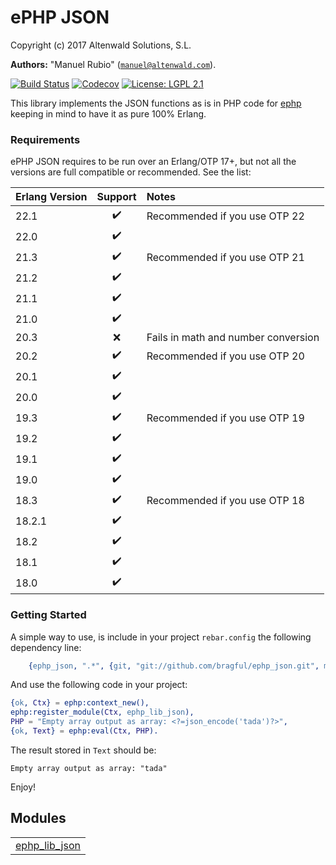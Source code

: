 

# ePHP JSON #

Copyright (c) 2017 Altenwald Solutions, S.L.

__Authors:__ "Manuel Rubio" ([`manuel@altenwald.com`](mailto:manuel@altenwald.com)).

[![Build Status](https://img.shields.io/travis/bragful/ephp_json/master.svg)](https://travis-ci.org/bragful/ephp_json)
[![Codecov](https://img.shields.io/codecov/c/github/bragful/ephp_json.svg)](https://codecov.io/gh/bragful/ephp_json)
[![License: LGPL 2.1](https://img.shields.io/github/license/bragful/ephp_json.svg)](https://raw.githubusercontent.com/bragful/ephp_json/master/COPYING)

This library implements the JSON functions as is in PHP code for [ephp](https://github.com/bragful/ephp) keeping in mind to have it as pure 100% Erlang.


### <a name="Requirements">Requirements</a> ###

ePHP JSON requires to be run over an Erlang/OTP 17+, but not all the versions are full compatible or recommended. See the list:

| Erlang Version | Support | Notes |
|:---|:---:|:---|
| 22.1 | :heavy_check_mark: | Recommended if you use OTP 22 |
| 22.0 | :heavy_check_mark: | |
| 21.3 | :heavy_check_mark: | Recommended if you use OTP 21 |
| 21.2 | :heavy_check_mark: | |
| 21.1 | :heavy_check_mark: | |
| 21.0 | :heavy_check_mark: | |
| 20.3 | :x: | Fails in math and number conversion |
| 20.2 | :heavy_check_mark: | Recommended if you use OTP 20 |
| 20.1 | :heavy_check_mark: | |
| 20.0 | :heavy_check_mark: | |
| 19.3 | :heavy_check_mark: | Recommended if you use OTP 19 |
| 19.2 | :heavy_check_mark: | |
| 19.1 | :heavy_check_mark: | |
| 19.0 | :heavy_check_mark: | |
| 18.3 | :heavy_check_mark: | Recommended if you use OTP 18 |
| 18.2.1 | :heavy_check_mark: | |
| 18.2 | :heavy_check_mark: | |
| 18.1 | :heavy_check_mark: | |
| 18.0 | :heavy_check_mark: | |


### <a name="Getting_Started">Getting Started</a> ###

A simple way to use, is include in your project `rebar.config` the following dependency line:

```erlang
    {ephp_json, ".*", {git, "git://github.com/bragful/ephp_json.git", master}}
```

And use the following code in your project:

```erlang
{ok, Ctx} = ephp:context_new(),
ephp:register_module(Ctx, ephp_lib_json),
PHP = "Empty array output as array: <?=json_encode('tada')?>",
{ok, Text} = ephp:eval(Ctx, PHP).
```

The result stored in `Text` should be:

```
Empty array output as array: "tada"
```

Enjoy!


## Modules ##


<table width="100%" border="0" summary="list of modules">
<tr><td><a href="ephp_lib_json.md" class="module">ephp_lib_json</a></td></tr></table>

